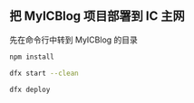 ## 把 MyICBlog 项目部署到 IC 主网

先在命令行中转到 MyICBlog 的目录

```bash
npm install
```

```bash
dfx start --clean
```

```bash
dfx deploy
```
